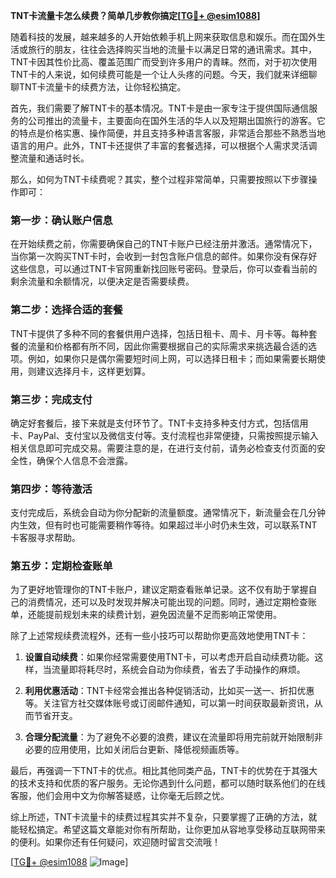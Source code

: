 **TNT卡流量卡怎么续费？简单几步教你搞定[[TG💪+ @esim1088](https://t.me/s/esim1088)]**

随着科技的发展，越来越多的人开始依赖手机上网来获取信息和娱乐。而在国外生活或旅行的朋友，往往会选择购买当地的流量卡以满足日常的通讯需求。其中，TNT卡因其性价比高、覆盖范围广而受到许多用户的青睐。然而，对于初次使用TNT卡的人来说，如何续费可能是一个让人头疼的问题。今天，我们就来详细聊聊TNT卡流量卡的续费方法，让你轻松搞定。

首先，我们需要了解TNT卡的基本情况。TNT卡是由一家专注于提供国际通信服务的公司推出的流量卡，主要面向在国外生活的华人以及短期出国旅行的游客。它的特点是价格实惠、操作简便，并且支持多种语言客服，非常适合那些不熟悉当地语言的用户。此外，TNT卡还提供了丰富的套餐选择，可以根据个人需求灵活调整流量和通话时长。

那么，如何为TNT卡续费呢？其实，整个过程非常简单，只需要按照以下步骤操作即可：

### **第一步：确认账户信息**
在开始续费之前，你需要确保自己的TNT卡账户已经注册并激活。通常情况下，当你第一次购买TNT卡时，会收到一封包含账户信息的邮件。如果你没有保存好这些信息，可以通过TNT卡官网重新找回账号密码。登录后，你可以查看当前的剩余流量和余额情况，以便决定是否需要续费。

### **第二步：选择合适的套餐**
TNT卡提供了多种不同的套餐供用户选择，包括日租卡、周卡、月卡等。每种套餐的流量和价格都有所不同，因此你需要根据自己的实际需求来挑选最合适的选项。例如，如果你只是偶尔需要短时间上网，可以选择日租卡；而如果需要长期使用，则建议选择月卡，这样更划算。

### **第三步：完成支付**
确定好套餐后，接下来就是支付环节了。TNT卡支持多种支付方式，包括信用卡、PayPal、支付宝以及微信支付等。支付流程也非常便捷，只需按照提示输入相关信息即可完成交易。需要注意的是，在进行支付前，请务必检查支付页面的安全性，确保个人信息不会泄露。

### **第四步：等待激活**
支付完成后，系统会自动为你分配新的流量额度。通常情况下，新流量会在几分钟内生效，但有时也可能需要稍作等待。如果超过半小时仍未生效，可以联系TNT卡客服寻求帮助。

### **第五步：定期检查账单**
为了更好地管理你的TNT卡账户，建议定期查看账单记录。这不仅有助于掌握自己的消费情况，还可以及时发现并解决可能出现的问题。同时，通过定期检查账单，还能提前规划未来的续费计划，避免因流量不足而影响正常使用。

除了上述常规续费流程外，还有一些小技巧可以帮助你更高效地使用TNT卡：

1. **设置自动续费**：如果你经常需要使用TNT卡，可以考虑开启自动续费功能。这样，当流量即将耗尽时，系统会自动为你续费，省去了手动操作的麻烦。
   
2. **利用优惠活动**：TNT卡经常会推出各种促销活动，比如买一送一、折扣优惠等。关注官方社交媒体账号或订阅邮件通知，可以第一时间获取最新资讯，从而节省开支。

3. **合理分配流量**：为了避免不必要的浪费，建议在流量即将用完前就开始限制非必要的应用使用，比如关闭后台更新、降低视频画质等。

最后，再强调一下TNT卡的优点。相比其他同类产品，TNT卡的优势在于其强大的技术支持和优质的客户服务。无论你遇到什么问题，都可以随时联系他们的在线客服，他们会用中文为你解答疑惑，让你毫无后顾之忧。

综上所述，TNT卡流量卡的续费过程其实并不复杂，只要掌握了正确的方法，就能轻松搞定。希望这篇文章能对你有所帮助，让你更加从容地享受移动互联网带来的便利。如果你还有任何疑问，欢迎随时留言交流哦！

[[TG💪+ @esim1088](https://t.me/s/esim1088) ![Image](https://i.postimg.cc/4NQfJmqS/Snipaste-2025-05-13-00-14-12.png)]